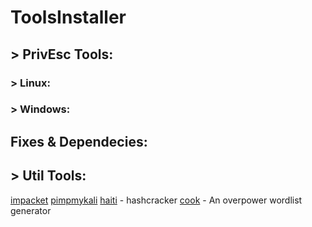 # ToolsInstaller
## > PrivEsc Tools:
### > Linux:
### > Windows:
## Fixes & Dependecies:

## > Util Tools:
[impacket](https://github.com/fortra/impacket)
[pimpmykali](https://github.com/Dewalt-arch/pimpmykali/blob/master/pimpmykali.sh)
[haiti](https://github.com/noraj/haiti) - hashcracker
[cook](https://github.com/glitchedgitz/cook) - An overpower wordlist generator
